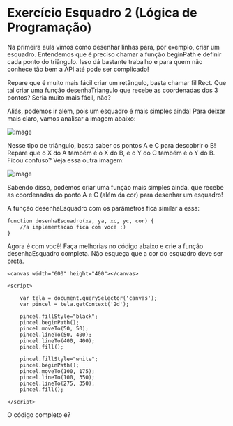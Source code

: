 # Exercício Esquadro 2 (Lógica de Programação)

Na primeira aula vimos como desenhar linhas para, por exemplo, criar um esquadro. Entendemos que é preciso chamar a função beginPath e definir cada ponto do triângulo. Isso dá bastante trabalho e para quem não conhece tão bem a API até pode ser complicado!

Repare que é muito mais fácil criar um retângulo, basta chamar fillRect. Que tal criar uma função desenhaTriangulo que recebe as coordenadas dos 3 pontos? Seria muito mais fácil, não?

Aliás, podemos ir além, pois um esquadro é mais simples ainda! Para deixar mais claro, vamos analisar a imagem abaixo:

![image](https://github.com/paulateshima/exercicio.esquadro2/assets/170154538/84a3a204-0d4f-4f98-a9b5-f3cd9d7378a6)

Nesse tipo de triângulo, basta saber os pontos A e C para descobrir o B! Repare que o X do A também é o X do B, e o Y do C também é o Y do B. Ficou confuso? Veja essa outra imagem:

![image](https://github.com/paulateshima/exercicio.esquadro2/assets/170154538/c7aa06b2-a463-4487-96d5-98d4413ec568)

Sabendo disso, podemos criar uma função mais simples ainda, que recebe as coordenadas do ponto A e C (além da cor) para desenhar um esquadro!

A função desenhaEsquadro com os parâmetros fica similar a essa:

```
function desenhaEsquadro(xa, ya, xc, yc, cor) {
    //a implementacao fica com você :)
}
```

Agora é com você! Faça melhorias no código abaixo e crie a função desenhaEsquadro completa. Não esqueça que a cor do esquadro deve ser preta.

```
<canvas width="600" height="400"></canvas>

<script>

    var tela = document.querySelector('canvas');
    var pincel = tela.getContext('2d');

    pincel.fillStyle="black";
    pincel.beginPath();
    pincel.moveTo(50, 50);
    pincel.lineTo(50, 400);
    pincel.lineTo(400, 400);
    pincel.fill();

    pincel.fillStyle="white";
    pincel.beginPath();
    pincel.moveTo(100, 175);
    pincel.lineTo(100, 350);
    pincel.lineTo(275, 350);
    pincel.fill();

</script>
```

O código completo é?
